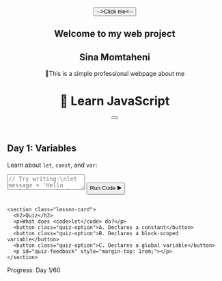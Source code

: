 <!DOCTYPE html>
<html lang="en" data-theme="light">
<head>
  <meta charset="UTF-8">
  <meta name="viewport" content="width=device-width, initial-scale=1.0">
  <title>First web project</title>
  <link rel="stylesheet" href="style.css">
  <link rel="stylesheet" href="https://cdnjs.cloudflare.com/ajax/libs/font-awesome/6.0.0/css/all.min.css">
</head>
<body>
  <header>
<nav>
<button>-->Click me<--</button>
<div>
<h1>Welcome to my web project</h1>
<p></p>
<h2>Sina Momtaheni</h2>
<p>🧸This is a simple professional webpage about me </p> 
</div>
</nav>
    <div class="header-content">
      <h1>🚀 Learn JavaScript</h1>
      <button id="theme-toggle">
        <i class="fas fa-moon"></i>
      </button>
    </div>
  </header>

  <main>
    <section class="lesson-card">
      <h2>Day 1: Variables</h2>
      <p>Learn about <code>let</code>, <code>const</code>, and <code>var</code>:</p>
      <textarea id="code-editor" placeholder="// Try writing:\nlet message = 'Hello World';\nconsole.log(message);"></textarea>
      <button class="btn" id="run-code">Run Code ▶️</button>
      <pre id="output"></pre>
    </section>

    <section class="lesson-card">
      <h2>Quiz</h2>
      <p>What does <code>let</code> do?</p>
      <button class="quiz-option">A. Declares a constant</button>
      <button class="quiz-option">B. Declares a block-scoped variable</button>
      <button class="quiz-option">C. Declares a global variable</button>
      <p id="quiz-feedback" style="margin-top: 1rem;"></p>
    </section>
  </main>

  <footer>
    <p>Progress: <span id="progress">Day 1/60</span></p>
  </footer>

  <script src="app.js"></script>
</body>
</html>

